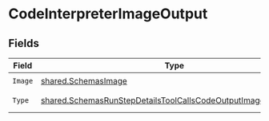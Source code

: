 # CodeInterpreterImageOutput


## Fields

| Field                                                                                                                                                   | Type                                                                                                                                                    | Required                                                                                                                                                | Description                                                                                                                                             |
| ------------------------------------------------------------------------------------------------------------------------------------------------------- | ------------------------------------------------------------------------------------------------------------------------------------------------------- | ------------------------------------------------------------------------------------------------------------------------------------------------------- | ------------------------------------------------------------------------------------------------------------------------------------------------------- |
| `Image`                                                                                                                                                 | [shared.SchemasImage](../../../pkg/models/shared/schemasimage.md)                                                                                       | :heavy_check_mark:                                                                                                                                      | N/A                                                                                                                                                     |
| `Type`                                                                                                                                                  | [shared.SchemasRunStepDetailsToolCallsCodeOutputImageObjectType](../../../pkg/models/shared/schemasrunstepdetailstoolcallscodeoutputimageobjecttype.md) | :heavy_check_mark:                                                                                                                                      | Always `image`.                                                                                                                                         |